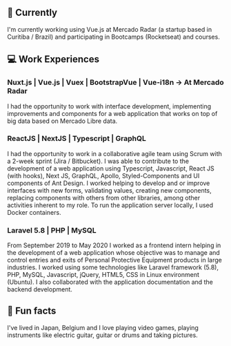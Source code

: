 ## 🚀 Currently 
I'm currently working using Vue.js at Mercado Radar (a startup based in Curitiba / Brazil) and participating in Bootcamps (Rocketseat) and courses.

## 💻 Work Experiences 
### Nuxt.js | Vue.js | Vuex | BootstrapVue | Vue-i18n -> At Mercado Radar
I had the opportunity to work with interface development, implementing improvements and components for a web application that works on top of big data based on Mercado Libre data.

### ReactJS | NextJS | Typescript | GraphQL
I had the opportunity to work in a collaborative agile team using Scrum with a 2-week sprint (Jira / Bitbucket). I was able to contribute to the development of a web application using Typescript, Javascript, React JS (with hooks), Next JS, GraphQL, Apollo, Styled-Components and UI components of Ant Design. I worked helping to develop and or improve interfaces with new forms, validating values, creating new components, replacing components with others from other libraries, among other activities inherent to my role. To run the application server locally, I used Docker containers.

### Laravel 5.8 | PHP | MySQL
From September 2019 to May 2020 I worked as a frontend intern helping in the development of a web application whose objective was to manage and control entries and exits of Personal Protective Equipment products in large industries. I worked using some technologies like Laravel framework (5.8), PHP, MySQL, Javascript, jQuery, HTML5, CSS in Linux environment (Ubuntu). I also collaborated with the application documentation and the backend development.

## 🎸 Fun facts
I've lived in Japan, Belgium and I love playing video games, playing instruments like electric guitar, guitar or drums and taking pictures.

<!--
**beniciodaniel/beniciodaniel** is a ✨ _special_ ✨ repository because its `README.md` (this file) appears on your GitHub profile.

Here are some ideas to get you started:

- 🔭 I’m currently working on ...
- 🌱 I’m currently learning ...
- 👯 I’m looking to collaborate on ...
- 🤔 I’m looking for help with ...
- 💬 Ask me about ...
- 📫 How to reach me: ...
- 😄 Pronouns: ...
- ⚡ Fun fact: ...
-->
